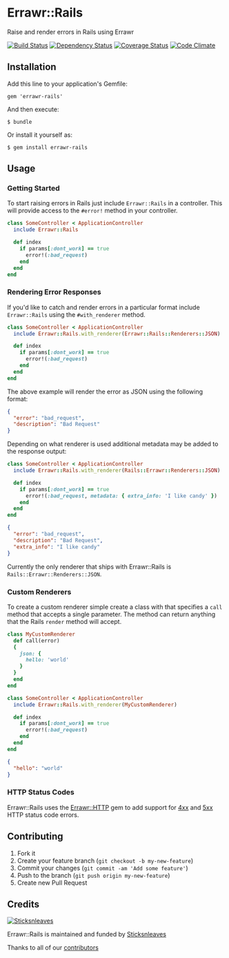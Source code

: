 # Errawr::Rails

Raise and render errors in Rails using Errawr

[![Build Status](https://travis-ci.org/anthonator/errawr-rails.png?branch=master)](https://travis-ci.org/anthonator/errawr-rails) [![Dependency Status](https://gemnasium.com/anthonator/errawr-rails.png)](https://gemnasium.com/anthonator/errawr-rails) [![Coverage Status](https://coveralls.io/repos/anthonator/errawr-rails/badge.png?branch=master)](https://coveralls.io/r/anthonator/errawr-rails?branch=master) [![Code Climate](https://codeclimate.com/github/anthonator/errawr-rails.png)](https://codeclimate.com/github/anthonator/errawr-rails)

## Installation

Add this line to your application's Gemfile:

    gem 'errawr-rails'

And then execute:

    $ bundle

Or install it yourself as:

    $ gem install errawr-rails

## Usage

### Getting Started

To start raising errors in Rails just include ```Errawr::Rails``` in a controller. This will provide access to the ```#error!``` method in your controller.

```ruby
class SomeController < ApplicationController
  include Errawr::Rails

  def index
    if params[:dont_work] == true
      error!(:bad_request)
    end
  end
end
```

### Rendering Error Responses

If you'd like to catch and render errors in a particular format include ```Errawr::Rails``` using the ```#with_renderer``` method.

```ruby
class SomeController < ApplicationController
  include Errawr::Rails.with_renderer(Errawr::Rails::Renderers::JSON)

  def index
    if params[:dont_work] == true
      error!(:bad_request)
    end
  end
end
```

The above example will render the error as JSON using the following format:

```json
{
  "error": "bad_request",
  "description": "Bad Request"
}
```

Depending on what renderer is used additional metadata may be added to the response output:

```ruby
class SomeController < ApplicationController
  include Errawr::Rails.with_renderer(Rails::Errawr::Renderers::JSON)

  def index
    if params[:dont_work] == true
      error!(:bad_request, metadata: { extra_info: 'I like candy' })
    end
  end
end
```

```json
{
  "error": "bad_request",
  "description": "Bad Request",
  "extra_info": "I like candy"
}
```

Currently the only renderer that ships with Errawr::Rails is ```Rails::Errawr::Renderers::JSON```.


### Custom Renderers

To create a custom renderer simple create a class with that specifies a ```call``` method that accepts a single parameter. The method can return anything that the Rails ```render``` method will accept.

```ruby
class MyCustomRenderer
  def call(error)
  {
    json: {
      hello: 'world'
    }
  }
  end
end
```

```ruby
class SomeController < ApplicationController
  include Errawr::Rails.with_renderer(MyCustomRenderer)

  def index
    if params[:dont_work] == true
      error!(:bad_request)
    end
  end
end
```

```json
{
  "hello": "world"
}
```

### HTTP Status Codes

Errawr::Rails uses the [Errawr::HTTP](https://github.com/anthonator/errawr-http) gem to add support for [4xx](https://github.com/anthonator/errawr-http#supported-4xx-status-codes) and [5xx](https://github.com/anthonator/errawr-http#supported-5xx-status-codes) HTTP status code errors.

## Contributing

1. Fork it
2. Create your feature branch (`git checkout -b my-new-feature`)
3. Commit your changes (`git commit -am 'Add some feature'`)
4. Push to the branch (`git push origin my-new-feature`)
5. Create new Pull Request

## Credits

[![Sticksnleaves](http://sticksnleaves-wordpress.herokuapp.com/wp-content/themes/sticksnleaves/images/snl-logo-116x116.png)](http://www.sticksnleaves.com)

Errawr::Rails is maintained and funded by [Sticksnleaves](http://www.sticksnleaves.com)

Thanks to all of our [contributors](https://github.com/anthonator/errawr-rails/graphs/contributors)
